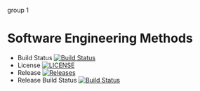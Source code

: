 group 1 

# Software Engineering Methods

- Build Status [![Build Status](https://travis-ci.com/groupgp1/group1.svg?branch=master)](https://travis-ci.com/groupgp1/group1)
- License [![LICENSE](https://img.shields.io/github/license/groupgp1/group1.svg?style=flat-square)](https://github.com/groupgp1/group1/blob/master/LICENSE)
- Release [![Releases](https://img.shields.io/github/release/groupgp1/group1/all.svg?style=flat-square)](https://github.com/groupgp1/group1/releases)
- Release Build Status [![Build Status](https://travis-ci.com/groupgp1/group1.svg?branch=release)](https://travis-ci.com/groupgp1/group1)